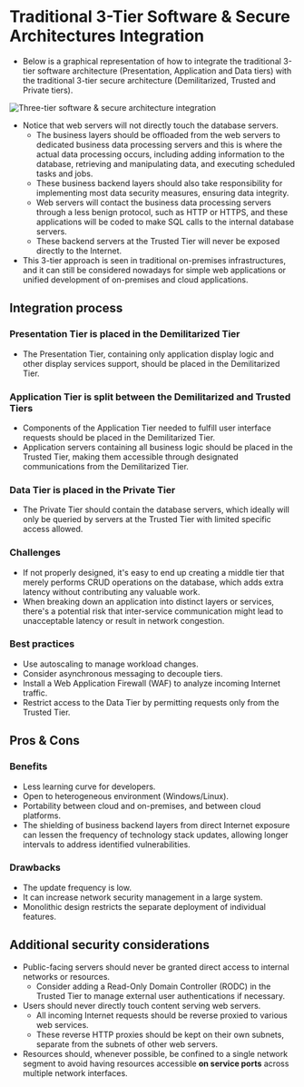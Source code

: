 # Traditional 3-Tier Software & Secure Architectures Integration

* Below is a graphical representation of how to integrate the traditional 3-tier software architecture (Presentation, Application and Data tiers) with the traditional 3-tier secure architecture (Demilitarized, Trusted and Private tiers).

![Three-tier software & secure architecture integration][1]

* Notice that web servers will not directly touch the database servers.
  * The business layers should be offloaded from the web servers to dedicated business data processing servers and this is where the actual data processing occurs, including adding information to the database, retrieving and manipulating data, and executing scheduled tasks and jobs.
  * These business backend layers should also take responsibility for implementing most data security measures, ensuring data integrity.
  * Web servers will contact the business data processing servers through a less benign protocol, such as HTTP or HTTPS, and these applications will be coded to make SQL calls to the internal database servers.
  * These backend servers at the Trusted Tier will never be exposed directly to the Internet.
* This 3-tier approach is seen in traditional on-premises infrastructures, and it can still be considered nowadays for simple web applications or unified development of on-premises and cloud applications.

## Integration process

### Presentation Tier is placed in the Demilitarized Tier

* The Presentation Tier, containing only application display logic and other display services support, should be placed in the Demilitarized Tier.

### Application Tier is split between the Demilitarized and Trusted Tiers

* Components of the Application Tier needed to fulfill user interface requests should be placed in the Demilitarized Tier.
* Application servers containing all business logic should be placed in the Trusted Tier, making them accessible through designated communications from the Demilitarized Tier.

### Data Tier is placed in the Private Tier

* The Private Tier should contain the database servers, which ideally will only be queried by servers at the Trusted Tier with limited specific access allowed.

### Challenges

* If not properly designed, it's easy to end up creating a middle tier that merely performs CRUD operations on the database, which adds extra latency without contributing any valuable work.
* When breaking down an application into distinct layers or services, there's a potential risk that inter-service communication might lead to unacceptable latency or result in network congestion.

### Best practices

* Use autoscaling to manage workload changes.
* Consider asynchronous messaging to decouple tiers.
* Install a Web Application Firewall (WAF) to analyze incoming Internet traffic.
* Restrict access to the Data Tier by permitting requests only from the Trusted Tier.

## Pros & Cons

### Benefits

* Less learning curve for developers.
* Open to heterogeneous environment (Windows/Linux).
* Portability between cloud and on-premises, and between cloud platforms.
* The shielding of business backend layers from direct Internet exposure can lessen the frequency of technology stack updates, allowing longer intervals to address identified vulnerabilities.

### Drawbacks

* The update frequency is low.
* It can increase network security management in a large system.
* Monolithic design restricts the separate deployment of individual features.

## Additional security considerations

* Public-facing servers should never be granted direct access to internal networks or resources.
  * Consider adding a Read-Only Domain Controller (RODC) in the Trusted Tier to manage external user authentications if necessary.
* Users should never directly touch content serving web servers.
  * All incoming Internet requests should be reverse proxied to various web services.
  * These reverse HTTP proxies should be kept on their own subnets, separate from the subnets of other web servers.
* Resources should, whenever possible, be confined to a single network segment to avoid having resources accessible **on service ports** across multiple network interfaces.

[1]: /static/images/learning/three-tier-software-and-secure-architecture-integration.png
